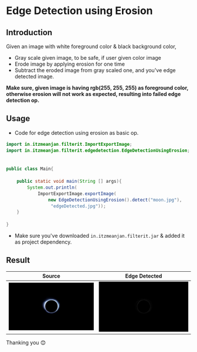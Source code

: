 # Edge Detection using Erosion

## Introduction

Given an image with white foreground color & black background color,

- Gray scale given image, to be safe, if user given color image
- Erode image by applying erosion for one time
- Subtract the eroded image from gray scaled one, and you've edge detected image.

**Make sure, given image is having rgb(255, 255, 255) as foreground color, otherwise erosion will not work as expected, resulting into failed edge detection op.**

## Usage

- Code for edge detection using erosion as basic op.

```java
import in.itzmeanjan.filterit.ImportExportImage;
import in.itzmeanjan.filterit.edgedetection.EdgeDetectionUsingErosion;


public class Main{

	public static void main(String [] args){
		System.out.println(
            ImportExportImage.exportImage(
                new EdgeDetectionUsingErosion().detect("moon.jpg"),
                 "edgeDetected.jpg"));
	}

}
```

- Make sure you've downloaded `in.itzmeanjan.filterit.jar` & added it as project dependency.

## Result

Source | Edge Detected
--- | ---
![moon](../examples/moon.jpg) | ![edgeDetected](../examples/edgeDetectionUsingErosion.jpg)

Thanking you :blush:
